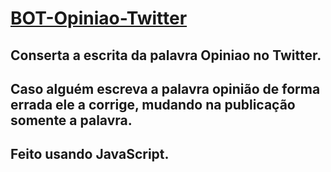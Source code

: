 # [BOT-Opiniao-Twitter](https://twitter.com/Bot_Opiniao)
## Conserta a escrita da palavra Opiniao no Twitter.  
## Caso alguém escreva a palavra opinião de forma errada ele a corrige, mudando na publicação somente a palavra.  
## Feito usando JavaScript.
